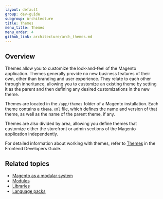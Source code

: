 ```yaml
---
layout: default
group: dev-guide
subgroup: Architecture
title: Themes
menu_title: Themes
menu_order: 4
github_link: architecture/arch_themes.md
---
```


<h2 id="m2arch-themes-overview">Overview</h2>
Themes allow you to customize the look-and-feel of the Magento application. Themes generally provide no new business features of their own, other than branding and user experience. They relate to each other through inheritance, allowing you to customize an existing theme by setting it as the parent and then defining any desired customizations in the new theme.

Themes are located in the <code>/app/themes</code> folder of a Magento installation. Each theme contains a <code>theme.xml</code> file, which defines the name and version of that theme, as well as the name of the parent theme, if any.

Themes are also divided by area, allowing you define themes that customize either the storefront or admin sections of the Magento application independently.

For detailed information about working with themes, refer to  <a href="{{ site.gdeurl }}frontend-dev-guide/themes/theme-general.html">Themes</a> in the Frontend Developers Guide.

<h2 id="m2arch-related">Related topics</h2>

* <a href="{{ site.gdeurl }}architecture/arch_asmodsys.html">Magento as a modular system</a>
* <a href="{{ site.gdeurl }}architecture/modules/mod_intro.html">Modules</a>
* <a href="{{ site.gdeurl }}architecture/arch_libraries.html">Libraries</a>
* <a href="{{ site.gdeurl }}architecture/arch_translations.html">Language packs</a>


